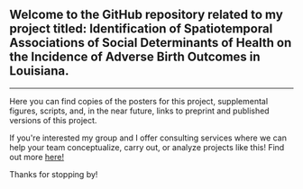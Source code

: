 ## Welcome to the GitHub repository related to my project titled: Identification of Spatiotemporal Associations of Social Determinants of Health on the Incidence of Adverse Birth Outcomes in Louisiana. 
---
Here you can find copies of the posters for this project, supplemental figures, scripts, and, in the near future, links to preprint and published versions of this project. 

If you're interested my group and I offer consulting services where we can help your team conceptualize, carry out, or analyze projects like this! Find out more [here!](https://cobre-spm.tulane.edu/research-core)

Thanks for stopping by!
